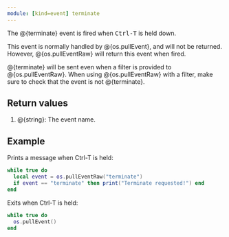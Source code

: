 ```yaml
---
module: [kind=event] terminate
---
```


<!--
SPDX-FileCopyrightText: 2021 The CC: Tweaked Developers

SPDX-License-Identifier: LicenseRef-CCPL
-->

The @{terminate} event is fired when <kbd>Ctrl-T</kbd> is held down.

This event is normally handled by @{os.pullEvent}, and will not be returned. However, @{os.pullEventRaw} will return this event when fired.

@{terminate} will be sent even when a filter is provided to @{os.pullEventRaw}. When using @{os.pullEventRaw} with a filter, make sure to check that the event is not @{terminate}.

## Return values
1. @{string}: The event name.

## Example
Prints a message when Ctrl-T is held:
```lua
while true do
  local event = os.pullEventRaw("terminate")
  if event == "terminate" then print("Terminate requested!") end
end
```

Exits when Ctrl-T is held:
```lua
while true do
  os.pullEvent()
end
```
